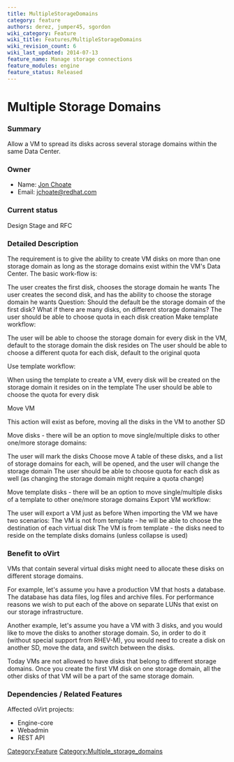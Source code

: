 ```yaml
---
title: MultipleStorageDomains
category: feature
authors: derez, jumper45, sgordon
wiki_category: Feature
wiki_title: Features/MultipleStorageDomains
wiki_revision_count: 6
wiki_last_updated: 2014-07-13
feature_name: Manage storage connections
feature_modules: engine
feature_status: Released
---
```


# Multiple Storage Domains

### Summary

Allow a VM to spread its disks across several storage domains within the same Data Center.

### Owner

*   Name: [ Jon Choate](User:Jumper45)
*   Email: <jchoate@redhat.com>

### Current status

Design Stage and RFC

### Detailed Description

The requirement is to give the ability to create VM disks on more than one storage domain as long as the storage domains exist within the VM's Data Center. The basic work-flow is:

The user creates the first disk, chooses the storage domain he wants The user creates the second disk, and has the ability to choose the storage domain he wants Question: Should the default be the storage domain of the first disk? What if there are many disks, on different storage domains? The user should be able to choose quota in each disk creation Make template workflow:

The user will be able to choose the storage domain for every disk in the VM, default to the storage domain the disk resides on The user should be able to choose a different quota for each disk, default to the original quota

Use template workflow:

When using the template to create a VM, every disk will be created on the storage domain it resides on in the template The user should be able to choose the quota for every disk

Move VM

This action will exist as before, moving all the disks in the VM to another SD

Move disks - there will be an option to move single/multiple disks to other one/more storage domains:

The user will mark the disks Choose move A table of these disks, and a list of storage domains for each, will be opened, and the user will change the storage domain The user should be able to choose quota for each disk as well (as changing the storage domain might require a quota change)

Move template disks - there will be an option to move single/multiple disks of a template to other one/more storage domains Export VM workflow:

The user will export a VM just as before When importing the VM we have two scenarios: The VM is not from template - he will be able to choose the destination of each virtual disk The VM is from template - the disks need to reside on the template disks domains (unless collapse is used)

### Benefit to oVirt

VMs that contain several virtual disks might need to allocate these disks on different storage domains.

For example, let's assume you have a production VM that hosts a database. The database has data files, log files and archive files. For performance reasons we wish to put each of the above on separate LUNs that exist on our storage infrastructure.

Another example, let's assume you have a VM with 3 disks, and you would like to move the disks to another storage domain. So, in order to do it (without special support from RHEV-M), you would need to create a disk on another SD, move the data, and switch between the disks.

Today VMs are not allowed to have disks that belong to different storage domains. Once you create the first VM disk on one storage domain, all the other disks of that VM will be a part of the same storage domain.

### Dependencies / Related Features

Affected oVirt projects:

*   Engine-core
*   Webadmin
*   REST API

<Category:Feature> <Category:Multiple_storage_domains>
